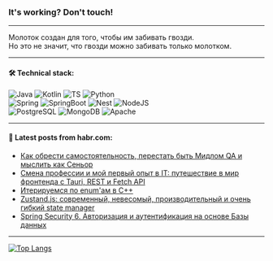 ### It's working? Don't touch!

---
Молоток создан для того, чтобы им забивать гвозди. <br>
Но это не значит, что гвозди можно забивать только молотком.

---

#### 🛠️ Technical stack:

![Java](https://img.shields.io/badge/Java-informational?logo=Oracle&style=flat&logoColor=white&color=FF4500)
![Kotlin](https://img.shields.io/badge/Kotlin-informational?logo=Kotlin&style=flat&logoColor=white&color=774D97)
![TS](https://img.shields.io/badge/TypeScript-informational?logo=typeScript&style=flat&logoColor=black&color=017acc)
![Python](https://img.shields.io/badge/Python-informational?logo=Python&style=flat&logoColor=black&color=ffdd54) <br>
![Spring](https://img.shields.io/badge/Spring-informational?logo=Spring&style=flat&logoColor=white&color=6DB33F) 
![SpringBoot](https://img.shields.io/badge/SpringBoot-informational?logo=SpringBoot&style=flat&logoColor=white&color=6DB33F)
![Nest](https://img.shields.io/badge/NestJS-informational?logo=NestJS&style=flat&logoColor=white&color=E0234E) 
![NodeJS](https://img.shields.io/badge/NodeJS-informational?logo=node.js&style=flat&logoColor=white&color=70A760)<br>
![PostgreSQL](https://img.shields.io/badge/PostgreSQL-informational?logo=PostgreSQL&style=flat&logoColor=white&color=DAA520)
![MongoDB](https://img.shields.io/badge/MongoDB-informational?logo=MongoDB&style=flat&logoColor=white&color=870000)
![Apache](https://img.shields.io/badge/Apache-informational?logo=apache&style=flat&logoColor=white&color=f74e28)

___  

#### 💬 Latest posts from habr.com:

<!-- BLOG-POST-LIST:START -->
- [Как обрести самостоятельность, перестать быть Мидлом QA и мыслить как Сеньор](https://habr.com/ru/articles/798947/?utm_source=habrahabr&utm_medium=rss&utm_campaign=798947)
- [Смена профессии и мой первый опыт в IT: путешествие в мир фронтенда с Tauri, REST и Fetch API](https://habr.com/ru/articles/798941/?utm_source=habrahabr&utm_medium=rss&utm_campaign=798941)
- [Итерируемся по enum&#39;ам в C++](https://habr.com/ru/articles/798929/?utm_source=habrahabr&utm_medium=rss&utm_campaign=798929)
- [Zustand.js: современный, невесомый, производительный и очень гибкий state manager](https://habr.com/ru/articles/798923/?utm_source=habrahabr&utm_medium=rss&utm_campaign=798923)
- [Spring Security 6. Авторизация и аутентификация на основе Базы данных](https://habr.com/ru/articles/798921/?utm_source=habrahabr&utm_medium=rss&utm_campaign=798921)
<!-- BLOG-POST-LIST:END -->

---
[![Top Langs](https://github-readme-stats-git-master-advtsetting-gmailcom.vercel.app/api/top-langs/?username=zloylis&langs_count=10&hide_title=false&title_color=e6edf3&size_weight=0.5&count_weight=0.5&layout=compact&hide_border=true&theme=dracula)](https://github.com/zloylis)
<!--![GitHub stats](https://github-readme-stats-git-master-advtsetting-gmailcom.vercel.app/api?username=zloylis&show_icons=true&hide_border=true&theme=dracula&hide_title=true&include_all_commits=true&count_private=true&hide=contribs&hide_rank=true)-->
